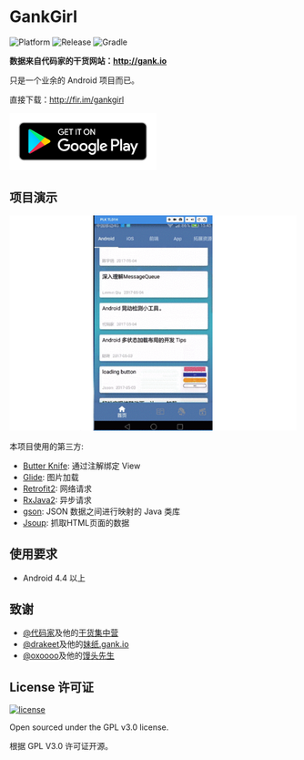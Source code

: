 # GankGirl 

![Platform](https://img.shields.io/badge/platform-Android-blue.svg)
![Release](https://img.shields.io/badge/release-2.1.2-blue.svg)
![Gradle](https://img.shields.io/badge/gradle-2.3.1-blue.svg)

**数据来自代码家的干货网站：http://gank.io**

只是一个业余的 Android 项目而已。

直接下载：http://fir.im/gankgirl

[ ![Download](/screenshots/google-play-badge.png) ](https://play.google.com/store/apps/details?id=com.dalingge.gankio)

## 项目演示

![](/screenshots/play.gif)

本项目使用的第三方:

- [Butter Knife](http://jakewharton.github.io/butterknife/): 通过注解绑定 View
- [Glide](https://github.com/bumptech/glide): 图片加载
- [Retrofit2](https://github.com/square/retrofit): 网络请求 
- [RxJava2](https://github.com/ReactiveX/RxJava): 异步请求
- [gson](https://github.com/google/gson): JSON 数据之间进行映射的 Java 类库
- [Jsoup](https://github.com/jhy/jsoup): 抓取HTML页面的数据

## 使用要求

- Android 4.4 以上

## 致谢

- [@代码家](http://weibo.com/u/1628291124)及他的[干货集中营](http://gank.io)
- [@drakeet](http://weibo.com/drak11t)及他的[妹纸.gank.io](https://github.com/drakeet/Meizhi)
- [@oxoooo](http://weibo.com/xingrz)及他的[馒头先生](https://github.com/oxoooo/mr-mantou-android)

## License 许可证

[![license](https://img.shields.io/github/license/viosey/hexo-theme-material.svg?style=flat-square)](https://github.com/dalingge/GankGirl/blob/master/LICENSE)

Open sourced under the GPL v3.0 license.

根据 GPL V3.0 许可证开源。
